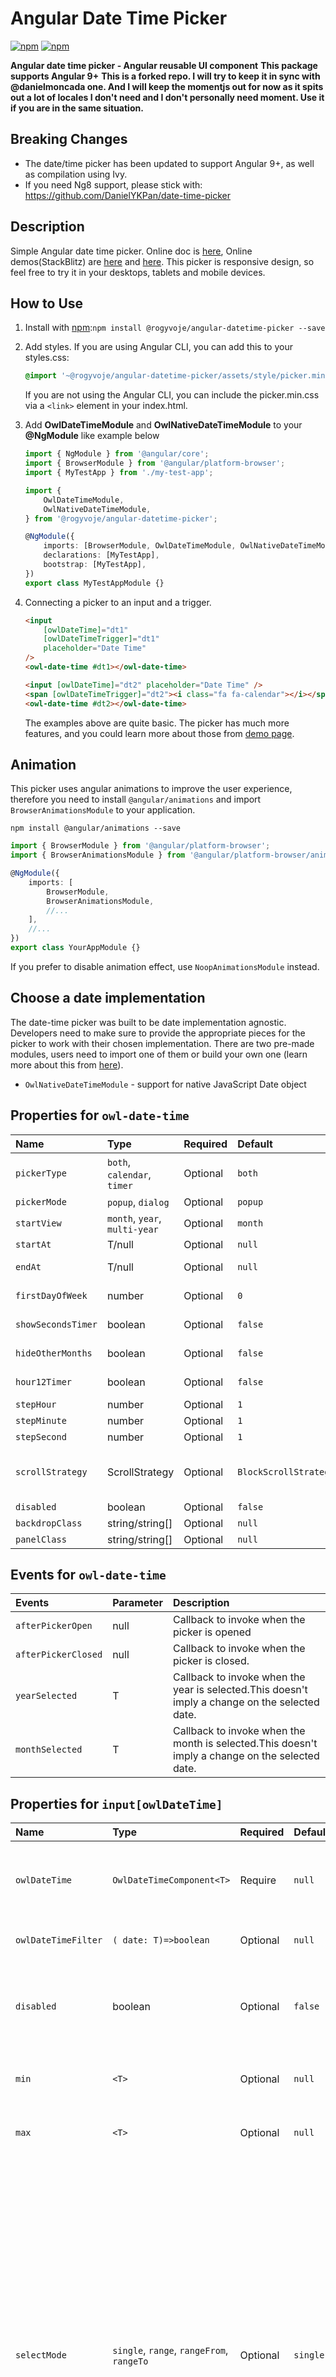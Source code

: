 # Angular Date Time Picker

[![npm](https://img.shields.io/npm/v/@rogyvoje/angular-datetime-picker.svg?maxAge=2592000?style=flat-square)](https://www.npmjs.com/package/@rogyvoje/angular-datetime-picker)
[![npm](https://img.shields.io/npm/dm/@rogyvoje/angular-datetime-picker.svg)](https://www.npmjs.com/package/@rogyvoje/angular-datetime-picker)

**Angular date time picker - Angular reusable UI component**
**This package supports Angular 9+**
**This is a forked repo. I will try to keep it in sync with @danielmoncada one. And I will keep the momentjs out for now as it spits out a lot of locales I don't need and I don't personally need moment. Use it if you are in the same situation.**

## Breaking Changes

-   The date/time picker has been updated to support Angular 9+, as well as compilation using Ivy.
-   If you need Ng8 support, please stick with: https://github.com/DanielYKPan/date-time-picker

## Description

Simple Angular date time picker. Online doc is [here](https://daniel-projects.firebaseapp.com/owlng/date-time-picker), Online demos(StackBlitz) are [here](https://stackblitz.com/edit/angular-vvp849) and [here](https://stackblitz.com/edit/angular-i7ykf5).
This picker is responsive design, so feel free to try it in your desktops, tablets and mobile devices.

## How to Use

1.  Install with [npm](https://www.npmjs.com):`npm install @rogyvoje/angular-datetime-picker --save`
2.  Add styles.
    If you are using Angular CLI, you can add this to your styles.css:
    ```css
    @import '~@rogyvoje/angular-datetime-picker/assets/style/picker.min.css';
    ```
    If you are not using the Angular CLI, you can include the picker.min.css via a `<link>` element in your index.html.
3.  Add **OwlDateTimeModule** and **OwlNativeDateTimeModule** to your **@NgModule** like example below

    ```typescript
    import { NgModule } from '@angular/core';
    import { BrowserModule } from '@angular/platform-browser';
    import { MyTestApp } from './my-test-app';

    import {
        OwlDateTimeModule,
        OwlNativeDateTimeModule,
    } from '@rogyvoje/angular-datetime-picker';

    @NgModule({
        imports: [BrowserModule, OwlDateTimeModule, OwlNativeDateTimeModule],
        declarations: [MyTestApp],
        bootstrap: [MyTestApp],
    })
    export class MyTestAppModule {}
    ```

4.  Connecting a picker to an input and a trigger.
    ```html
    <input
        [owlDateTime]="dt1"
        [owlDateTimeTrigger]="dt1"
        placeholder="Date Time"
    />
    <owl-date-time #dt1></owl-date-time>
    ```
    ```html
    <input [owlDateTime]="dt2" placeholder="Date Time" />
    <span [owlDateTimeTrigger]="dt2"><i class="fa fa-calendar"></i></span>
    <owl-date-time #dt2></owl-date-time>
    ```
    The examples above are quite basic. The picker has much more features,
    and you could learn more about those from [demo page](https://danielykpan.github.io/date-time-picker/).

## Animation

This picker uses angular animations to improve the user experience,
therefore you need to install `@angular/animations` and import `BrowserAnimationsModule` to your application.

```
npm install @angular/animations --save
```

```typescript
import { BrowserModule } from '@angular/platform-browser';
import { BrowserAnimationsModule } from '@angular/platform-browser/animations';

@NgModule({
    imports: [
        BrowserModule,
        BrowserAnimationsModule,
        //...
    ],
    //...
})
export class YourAppModule {}
```

If you prefer to disable animation effect, use `NoopAnimationsModule` instead.

## Choose a date implementation

The date-time picker was built to be date implementation agnostic.
Developers need to make sure to provide the appropriate pieces for the picker to work with their chosen implementation.
There are two pre-made modules, users need to import one of them or build your own one (learn more about this from [here](https://danielykpan.github.io/date-time-picker/#locale-formats)).

-   `OwlNativeDateTimeModule` - support for native JavaScript Date object

## Properties for `owl-date-time`

| Name               | Type                          | Required | Default               | Description                                                                                                                                  |
| :----------------- | :---------------------------- | :------- | :-------------------- | :------------------------------------------------------------------------------------------------------------------------------------------- |
| `pickerType`       | `both`, `calendar`, `timer`   | Optional | `both`                | Set the type of the dateTime picker. `both`: show both calendar and timer, `calendar`: only show calendar, `timer`: only show timer.         |
| `pickerMode`       | `popup`, `dialog`             | Optional | `popup`               | The style the picker would open as.                                                                                                          |
| `startView`        | `month`, `year`, `multi-year` | Optional | `month`               | The view that the calendar should start in.                                                                                                  |
| `startAt`          | T/null                        | Optional | `null`                | The moment to open the picker to initially.                                                                                                  |
| `endAt`            | T/null                        | Optional | `null`                | The the default selected time for range calendar end time                                                                                    |
| `firstDayOfWeek`   | number                        | Optional | `0`                   | Set the first day of week. Valid value is from 0 to 6. 0: Sunday - 6: Saturday                                                               |
| `showSecondsTimer` | boolean                       | Optional | `false`               | When specify it to true, it would show a timer to configure the second's value                                                               |
| `hideOtherMonths`  | boolean                       | Optional | `false`               | Whether to hide dates in other months at the start or end of the current month                                                               |
| `hour12Timer`      | boolean                       | Optional | `false`               | When specify it to true, the timer would be in hour12 format mode                                                                            |
| `stepHour`         | number                        | Optional | `1`                   | Hours to change per step.                                                                                                                    |
| `stepMinute`       | number                        | Optional | `1`                   | Minutes to change per step.                                                                                                                  |
| `stepSecond`       | number                        | Optional | `1`                   | Seconds to change per step.                                                                                                                  |
| `scrollStrategy`   | ScrollStrategy                | Optional | `BlockScrollStrategy` | Define the scroll strategy when the picker is open. Learn more this from https://material.angular.io/cdk/overlay/overview#scroll-strategies. |
| `disabled`         | boolean                       | Optional | `false`               | When specify to true, it would disable the picker.                                                                                           |
| `backdropClass`    | string/string[]               | Optional | `null`                | Custom class for the picker backdrop.                                                                                                        |
| `panelClass`       | string/string[]               | Optional | `null`                | Custom class for the picker overlay panel.                                                                                                   |

## Events for `owl-date-time`

| Events              | Parameter | Description                                                                                     |
| :------------------ | :-------- | :---------------------------------------------------------------------------------------------- |
| `afterPickerOpen`   | null      | Callback to invoke when the picker is opened                                                    |
| `afterPickerClosed` | null      | Callback to invoke when the picker is closed.                                                   |
| `yearSelected`      | T         | Callback to invoke when the year is selected.This doesn't imply a change on the selected date.  |
| `monthSelected`     | T         | Callback to invoke when the month is selected.This doesn't imply a change on the selected date. |

## Properties for `input[owlDateTime]`

| Name                | Type                                      | Required | Default  | Description                                                                                                                                                                                                                                                                                                                        |
| :------------------ | :---------------------------------------- | :------- | :------- | :--------------------------------------------------------------------------------------------------------------------------------------------------------------------------------------------------------------------------------------------------------------------------------------------------------------------------------- |
| `owlDateTime`       | `OwlDateTimeComponent<T>`                 | Require  | `null`   | The date time picker that this input is associated with.                                                                                                                                                                                                                                                                           |
| `owlDateTimeFilter` | `( date: T)=>boolean `                    | Optional | `null`   | A function to filter date time.                                                                                                                                                                                                                                                                                                    |
| `disabled`          | boolean                                   | Optional | `false`  | When specify to true, it would disable the picker's input.                                                                                                                                                                                                                                                                         |
| `min`               | `<T>`                                     | Optional | `null`   | The minimum valid date time.                                                                                                                                                                                                                                                                                                       |
| `max`               | `<T>`                                     | Optional | `null`   | The maximum valid date time.                                                                                                                                                                                                                                                                                                       |
| `selectMode`        | `single`, `range`, `rangeFrom`, `rangeTo` | Optional | `single` | Specify the picker's select mode. `single`: a single value allowed, `range`: allow users to select a range of date-time, `rangeFrom`: the input would only show the 'from' value and the picker could only selects 'from' value, `rangeTo`: the input would only show the 'to' value and the picker could only selects 'to' value. |
| `rangeSeparator`    | string                                    | Optional | `-`      | The character to separate the 'from' and 'to' in input value in range selectMode.                                                                                                                                                                                                                                                  |

## Events for `input[owlDateTime]`

| Events           | Parameter                                                              | Description                                                                        |
| :--------------- | :--------------------------------------------------------------------- | :--------------------------------------------------------------------------------- |
| `dateTimeChange` | source: OwlDateTimeInput, value: input value, input: the input element | Callback to invoke when `change` event is fired on this `<input [owlDateTime]>`    |
| `dateTimeInput`  | source: OwlDateTimeInput, value: input value, input: the input element | Callback to invoke when an `input` event is fired on this `<input [owlDateTime]>`. |

## Properties for `[owlDateTimeTrigger]`

| Name                 | Type                      | Required | Default | Description                                                |
| :------------------- | :------------------------ | :------- | :------ | :--------------------------------------------------------- |
| `owlDateTimeTrigger` | `OwlDateTimeComponent<T>` | Require  | `null`  | The date time picker that this trigger is associated with. |
| `disabled`           | boolean                   | Optional | `false` | When specify to true, it would disable the trigger.        |

## Properties for `[owlDateTimeTrigger]`

| Name                 | Type                      | Required | Default | Description                                                |
| :------------------- | :------------------------ | :------- | :------ | :--------------------------------------------------------- |
| `owlDateTimeTrigger` | `OwlDateTimeComponent<T>` | Require  | `null`  | The date time picker that this trigger is associated with. |
| `disabled`           | boolean                   | Optional | `false` | When specify to true, it would disable the trigger.        |

## Properties for `owl-date-time-inline`

| Name                | Type                                      | Required | Default  | Description                                                                                                                                                                                                                                                                                                                        |
| :------------------ | :---------------------------------------- | :------- | :------- | :--------------------------------------------------------------------------------------------------------------------------------------------------------------------------------------------------------------------------------------------------------------------------------------------------------------------------------- |
| `pickerType`        | `both`, `calendar`, `timer`               | Optional | `both`   | Set the type of the dateTime picker. `both`: show both calendar and timer, `calendar`: only show calendar, `timer`: only show timer.                                                                                                                                                                                               |
| `startView`         | `month`, `year`, `multi-year`             | Optional | `month`  | The view that the calendar should start in.                                                                                                                                                                                                                                                                                        |
| `startAt`           | T/null                                    | Optional | `null`   | The moment to open the picker to initially.                                                                                                                                                                                                                                                                                        |
| `endAt`             | T/null                                    | Optional | `null`   | The the default selected time for range calendar end time                                                                                                                                                                                                                                                                          |
| `firstDayOfWeek`    | number                                    | Optional | `0`      | Set the first day of week. Valid value is from 0 to 6. 0: Sunday - 6: Saturday                                                                                                                                                                                                                                                     |
| `showSecondsTimer`  | boolean                                   | Optional | `false`  | When specify it to true, it would show a timer to configure the second's value                                                                                                                                                                                                                                                     |
| `hideOtherMonths`   | boolean                                   | Optional | `false`  | Whether to hide dates in other months at the start or end of the current month                                                                                                                                                                                                                                                     |
| `hour12Timer`       | boolean                                   | Optional | `false`  | When specify it to true, the timer would be in hour12 format mode                                                                                                                                                                                                                                                                  |
| `stepHour`          | number                                    | Optional | `1`      | Hours to change per step.                                                                                                                                                                                                                                                                                                          |
| `stepMinute`        | number                                    | Optional | `1`      | Minutes to change per step.                                                                                                                                                                                                                                                                                                        |
| `stepSecond`        | number                                    | Optional | `1`      | Seconds to change per step.                                                                                                                                                                                                                                                                                                        |
| `disabled`          | boolean                                   | Optional | `false`  | When specify to true, it would disable the picker.                                                                                                                                                                                                                                                                                 |
| `owlDateTimeFilter` | `( date: T)=>boolean `                    | Optional | `null`   | A function to filter date time.                                                                                                                                                                                                                                                                                                    |
| `min`               | `<T>`                                     | Optional | `null`   | The minimum valid date time.                                                                                                                                                                                                                                                                                                       |
| `max`               | `<T>`                                     | Optional | `null`   | The maximum valid date time.                                                                                                                                                                                                                                                                                                       |
| `selectMode`        | `single`, `range`, `rangeFrom`, `rangeTo` | Optional | `single` | Specify the picker's select mode. `single`: a single value allowed, `range`: allow users to select a range of date-time, `rangeFrom`: the input would only show the 'from' value and the picker could only selects 'from' value, `rangeTo`: the input would only show the 'to' value and the picker could only selects 'to' value. |

## Localization and DateTime Format

Localization for different languages and formats is defined by `OWL_DATE_TIME_LOCALE` and `OWL_DATE_TIME_FORMATS`. You could learn more about this from [here](https://danielykpan.github.io/date-time-picker#locale-formats).

## Dependencies

none

## Demo

-   Online doc is [here](https://daniel-projects.firebaseapp.com/owlng/date-time-picker)
-   Online demos (StackBlitz) are [here](https://stackblitz.com/edit/angular-vvp849) and [here](https://stackblitz.com/edit/angular-i7ykf5)

## License

-   License: MIT

## Author

**Maintained and updated by Daniel Moncada, original implementatiom by Daniel Pan**
